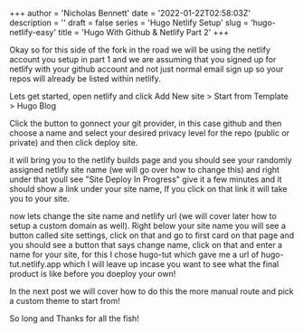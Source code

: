 +++
author = 'Nicholas Bennett'
date = '2022-01-22T02:58:03Z'
description = ''
draft = false
series = 'Hugo Netlify Setup'
slug = 'hugo-netlify-easy'
title = 'Hugo With Github & Netlify Part 2'
+++

Okay so for this side of the fork in the road we will be using the netlify account you setup in part 1 and we are assuming that you signed up for netlify with your github account and not just normal email sign up so your repos will already be listed within netlify. 

Lets get started, open netlify and click Add New site > Start from Template > Hugo Blog

Click the button to gonnect your git provider, in this case github and then choose a name and select your desired privacy level for the repo (public or private) and then click deploy site. 

it will bring you to the netlify builds page and you should see your randomly assigned netlify site name (we will go over how to change this) and right under that youll see "Site Deploy In Progress" give it a few minutes and it should show a link under your site name, If you click on that link it will take you to your site.

now lets change the site name and netlify url (we will cover later how to setup a custom domain as well). Right below your site name you will see a button called site settings, click on that and go to first card on that page and you should see a button that says change name, click on that and enter a name for your site, for this I chose hugo-tut which gave me a url of hugo-tut.netlify.app which I will leave up incase you want to see what the final product is like before you doeploy your own! 

In the next post we will cover how to do this the more manual route and pick a custom theme to start from!

So long and Thanks for all the fish!


